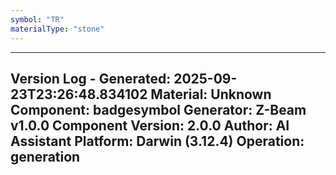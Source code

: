 ```yaml
---
symbol: "TR"
materialType: "stone"
---
```


---
Version Log - Generated: 2025-09-23T23:26:48.834102
Material: Unknown
Component: badgesymbol
Generator: Z-Beam v1.0.0
Component Version: 2.0.0
Author: AI Assistant
Platform: Darwin (3.12.4)
Operation: generation
---